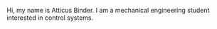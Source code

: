 Hi, my name is Atticus Binder.
I am a mechanical engineering student interested in control systems.
